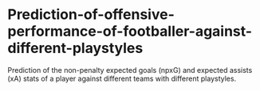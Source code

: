 # Prediction-of-offensive-performance-of-footballer-against-different-playstyles
Prediction of the non-penalty expected goals (npxG) and expected assists (xA) stats of a player against different teams with different playstyles.
